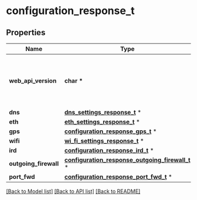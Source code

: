 # configuration_response_t

## Properties
Name | Type | Description | Notes
------------ | ------------- | ------------- | -------------
**web_api_version** | **char \*** | {major}.{minor}.{patch}. The web API version that produced this configuration. | [optional] 
**dns** | [**dns_settings_response_t**](dns_settings_response.md) \* |  | 
**eth** | [**eth_settings_response_t**](eth_settings_response.md) \* |  | 
**gps** | [**configuration_response_gps_t**](configuration_response_gps.md) \* |  | 
**wifi** | [**wi_fi_settings_response_t**](wi_fi_settings_response.md) \* |  | 
**ird** | [**configuration_response_ird_t**](configuration_response_ird.md) \* |  | 
**outgoing_firewall** | [**configuration_response_outgoing_firewall_t**](configuration_response_outgoing_firewall.md) \* |  | 
**port_fwd** | [**configuration_response_port_fwd_t**](configuration_response_port_fwd.md) \* |  | 

[[Back to Model list]](../README.md#documentation-for-models) [[Back to API list]](../README.md#documentation-for-api-endpoints) [[Back to README]](../README.md)


